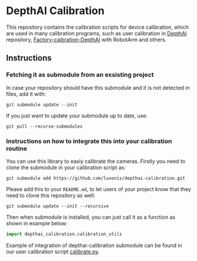 # DepthAI Calibration

This repository contains the calibration scripts for device calibration, which are used in many calibration programs, such as user calibration in [DepthAI](https://github.com/luxonis/depthai) repository, [Factory-caibration-DepthAI](https://github.com/luxonis/Factory-calibration-DepthAI) with RobotArm and others.

## Instructions
### Fetching it as submodule from an exsisting project
In case your repository should have this submodule and it is not detected in files, add it with:
```
git submodule update --init
```
If you just want to update your submodule up to date, use:
```
git pull --recurse-submodules
```

### Instructions on how to integrate this into your calibration routine

You can use this library to easly calibrate the cameras. Firstly you need to clone the submodule in your calibration script as:
```
git submodule add https://github.com/luxonis/depthai-calibration.git
```
Please add this to your `README.md`, to let users of your project know that they need to clone this repository as well:
```
git submodule update --init --recursive
```
Then when submodule is installed, you can just call it as a function as shown in example below:
 ```python
 import depthai_calibration.calibration_utils
 ```
Example of integration of depthai-calibration submodule can be found in our user calibration script [calibrate.py](https://github.com/luxonis/depthai/blob/main/calibrate.py).


